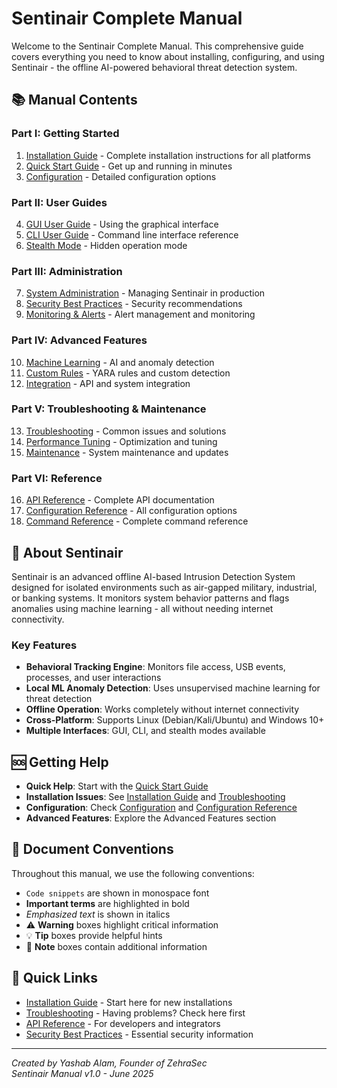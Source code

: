 # Sentinair Complete Manual

Welcome to the Sentinair Complete Manual. This comprehensive guide covers everything you need to know about installing, configuring, and using Sentinair - the offline AI-powered behavioral threat detection system.

## 📚 Manual Contents

### Part I: Getting Started
1. [Installation Guide](01-installation.md) - Complete installation instructions for all platforms
2. [Quick Start Guide](02-quickstart.md) - Get up and running in minutes
3. [Configuration](03-configuration.md) - Detailed configuration options

### Part II: User Guides
4. [GUI User Guide](04-gui-guide.md) - Using the graphical interface
5. [CLI User Guide](05-cli-guide.md) - Command line interface reference
6. [Stealth Mode](06-stealth-mode.md) - Hidden operation mode

### Part III: Administration
7. [System Administration](07-administration.md) - Managing Sentinair in production
8. [Security Best Practices](08-security.md) - Security recommendations
9. [Monitoring & Alerts](09-monitoring.md) - Alert management and monitoring

### Part IV: Advanced Features
10. [Machine Learning](10-machine-learning.md) - AI and anomaly detection
11. [Custom Rules](11-custom-rules.md) - YARA rules and custom detection
12. [Integration](12-integration.md) - API and system integration

### Part V: Troubleshooting & Maintenance
13. [Troubleshooting](13-troubleshooting.md) - Common issues and solutions
14. [Performance Tuning](14-performance.md) - Optimization and tuning
15. [Maintenance](15-maintenance.md) - System maintenance and updates

### Part VI: Reference
16. [API Reference](16-api-reference.md) - Complete API documentation
17. [Configuration Reference](17-config-reference.md) - All configuration options
18. [Command Reference](18-command-reference.md) - Complete command reference

## 🎯 About Sentinair

Sentinair is an advanced offline AI-based Intrusion Detection System designed for isolated environments such as air-gapped military, industrial, or banking systems. It monitors system behavior patterns and flags anomalies using machine learning - all without needing internet connectivity.

### Key Features
- **Behavioral Tracking Engine**: Monitors file access, USB events, processes, and user interactions
- **Local ML Anomaly Detection**: Uses unsupervised machine learning for threat detection
- **Offline Operation**: Works completely without internet connectivity
- **Cross-Platform**: Supports Linux (Debian/Kali/Ubuntu) and Windows 10+
- **Multiple Interfaces**: GUI, CLI, and stealth modes available

## 🆘 Getting Help

- **Quick Help**: Start with the [Quick Start Guide](02-quickstart.md)
- **Installation Issues**: See [Installation Guide](01-installation.md) and [Troubleshooting](13-troubleshooting.md)
- **Configuration**: Check [Configuration](03-configuration.md) and [Configuration Reference](17-config-reference.md)
- **Advanced Features**: Explore the Advanced Features section

## 📄 Document Conventions

Throughout this manual, we use the following conventions:

- `Code snippets` are shown in monospace font
- **Important terms** are highlighted in bold
- *Emphasized text* is shown in italics
- ⚠️ **Warning** boxes highlight critical information
- 💡 **Tip** boxes provide helpful hints
- 📝 **Note** boxes contain additional information

## 🔗 Quick Links

- [Installation Guide](01-installation.md) - Start here for new installations
- [Troubleshooting](13-troubleshooting.md) - Having problems? Check here first
- [API Reference](16-api-reference.md) - For developers and integrators
- [Security Best Practices](08-security.md) - Essential security information

---

*Created by Yashab Alam, Founder of ZehraSec*  
*Sentinair Manual v1.0 - June 2025*
